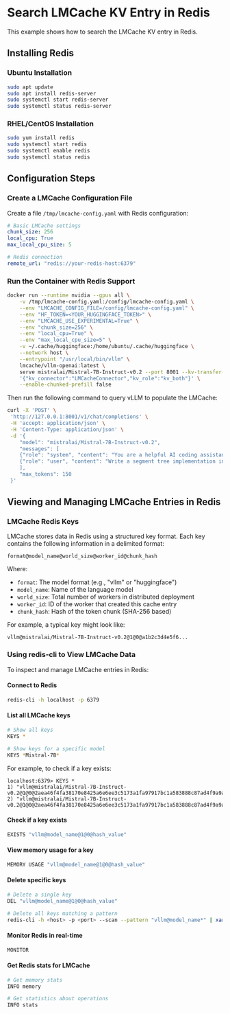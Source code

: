 # Search LMCache KV Entry in Redis

This example shows how to search the LMCache KV entry in Redis.

## Installing Redis

### Ubuntu Installation

```bash
sudo apt update
sudo apt install redis-server
sudo systemctl start redis-server
sudo systemctl status redis-server
```

### RHEL/CentOS Installation

```bash
sudo yum install redis
sudo systemctl start redis
sudo systemctl enable redis
sudo systemctl status redis
```

## Configuration Steps

### Create a LMCache Configuration File

Create a file `/tmp/lmcache-config.yaml` with Redis configuration:

```yaml
# Basic LMCache settings
chunk_size: 256
local_cpu: True
max_local_cpu_size: 5

# Redis connection
remote_url: "redis://your-redis-host:6379"
```

### Run the Container with Redis Support

```bash
docker run --runtime nvidia --gpus all \
    -v /tmp/lmcache-config.yaml:/config/lmcache-config.yaml \
    --env "LMCACHE_CONFIG_FILE=/config/lmcache-config.yaml" \
    --env "HF_TOKEN=<YOUR_HUGGINGFACE_TOKEN>" \
    --env "LMCACHE_USE_EXPERIMENTAL=True" \
    --env "chunk_size=256" \
    --env "local_cpu=True" \
    --env "max_local_cpu_size=5" \
    -v ~/.cache/huggingface:/home/ubuntu/.cache/huggingface \
    --network host \
    --entrypoint "/usr/local/bin/vllm" \
    lmcache/vllm-openai:latest \
    serve mistralai/Mistral-7B-Instruct-v0.2 --port 8001 --kv-transfer-config \
    '{"kv_connector":"LMCacheConnector","kv_role":"kv_both"}' \
    --enable-chunked-prefill false
```

  Then run the following command to query vLLM to populate the LMCache:
  ```bash
  curl -X 'POST' \
   'http://127.0.0.1:8001/v1/chat/completions' \
   -H 'accept: application/json' \
   -H 'Content-Type: application/json' \
   -d '{
      "model": "mistralai/Mistral-7B-Instruct-v0.2",
      "messages": [
      {"role": "system", "content": "You are a helpful AI coding assistant."},
      {"role": "user", "content": "Write a segment tree implementation in python"}
      ],
      "max_tokens": 150
   }'
  ```

## Viewing and Managing LMCache Entries in Redis

### LMCache Redis Keys

LMCache stores data in Redis using a structured key format. Each key contains the following information in a delimited format:

```
format@model_name@world_size@worker_id@chunk_hash
```

Where:
- `format`: The model format (e.g., "vllm" or "huggingface")
- `model_name`: Name of the language model
- `world_size`: Total number of workers in distributed deployment
- `worker_id`: ID of the worker that created this cache entry
- `chunk_hash`: Hash of the token chunk (SHA-256 based)

For example, a typical key might look like:
```
vllm@mistralai/Mistral-7B-Instruct-v0.2@1@0@a1b2c3d4e5f6...
```

### Using redis-cli to View LMCache Data

To inspect and manage LMCache entries in Redis:

#### Connect to Redis
   ```bash
   redis-cli -h localhost -p 6379
   ```

#### List all LMCache keys
   ```bash
   # Show all keys
   KEYS *

   # Show keys for a specific model
   KEYS *Mistral-7B*
   ```

  For example, to check if a key exists:
  ```console
  localhost:6379> KEYS *
  1) "vllm@mistralai/Mistral-7B-Instruct-v0.2@1@0@2aea46f4fa38170e8425a6e6ee3c5173a1fa97917bc1a583888c87ad4f9a9a20metadata"
  2) "vllm@mistralai/Mistral-7B-Instruct-v0.2@1@0@2aea46f4fa38170e8425a6e6ee3c5173a1fa97917bc1a583888c87ad4f9a9a20kv_bytes"
  ```

#### Check if a key exists
   ```bash
   EXISTS "vllm@model_name@1@0@hash_value"
   ```

#### View memory usage for a key
   ```bash
   MEMORY USAGE "vllm@model_name@1@0@hash_value"
   ```

#### Delete specific keys
   ```bash
   # Delete a single key
   DEL "vllm@model_name@1@0@hash_value"
   
   # Delete all keys matching a pattern
   redis-cli -h <host> -p <port> --scan --pattern "vllm@model_name*" | xargs redis-cli -h <host> -p <port> DEL
   ```

#### Monitor Redis in real-time
   ```bash
   MONITOR
   ```

#### Get Redis stats for LMCache
   ```bash
   # Get memory stats
   INFO memory
   
   # Get statistics about operations
   INFO stats
   ```

